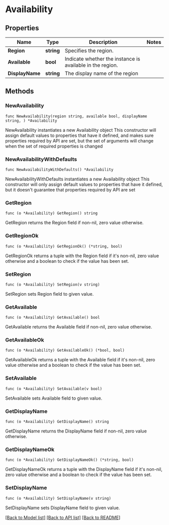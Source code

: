 # Availability

## Properties

Name | Type | Description | Notes
------------ | ------------- | ------------- | -------------
**Region** | **string** | Specifies the region. | 
**Available** | **bool** | Indicate whether the instance is available in the region. | 
**DisplayName** | **string** | The display name of the region | 

## Methods

### NewAvailability

`func NewAvailability(region string, available bool, displayName string, ) *Availability`

NewAvailability instantiates a new Availability object
This constructor will assign default values to properties that have it defined,
and makes sure properties required by API are set, but the set of arguments
will change when the set of required properties is changed

### NewAvailabilityWithDefaults

`func NewAvailabilityWithDefaults() *Availability`

NewAvailabilityWithDefaults instantiates a new Availability object
This constructor will only assign default values to properties that have it defined,
but it doesn't guarantee that properties required by API are set

### GetRegion

`func (o *Availability) GetRegion() string`

GetRegion returns the Region field if non-nil, zero value otherwise.

### GetRegionOk

`func (o *Availability) GetRegionOk() (*string, bool)`

GetRegionOk returns a tuple with the Region field if it's non-nil, zero value otherwise
and a boolean to check if the value has been set.

### SetRegion

`func (o *Availability) SetRegion(v string)`

SetRegion sets Region field to given value.


### GetAvailable

`func (o *Availability) GetAvailable() bool`

GetAvailable returns the Available field if non-nil, zero value otherwise.

### GetAvailableOk

`func (o *Availability) GetAvailableOk() (*bool, bool)`

GetAvailableOk returns a tuple with the Available field if it's non-nil, zero value otherwise
and a boolean to check if the value has been set.

### SetAvailable

`func (o *Availability) SetAvailable(v bool)`

SetAvailable sets Available field to given value.


### GetDisplayName

`func (o *Availability) GetDisplayName() string`

GetDisplayName returns the DisplayName field if non-nil, zero value otherwise.

### GetDisplayNameOk

`func (o *Availability) GetDisplayNameOk() (*string, bool)`

GetDisplayNameOk returns a tuple with the DisplayName field if it's non-nil, zero value otherwise
and a boolean to check if the value has been set.

### SetDisplayName

`func (o *Availability) SetDisplayName(v string)`

SetDisplayName sets DisplayName field to given value.



[[Back to Model list]](../README.md#documentation-for-models) [[Back to API list]](../README.md#documentation-for-api-endpoints) [[Back to README]](../README.md)


